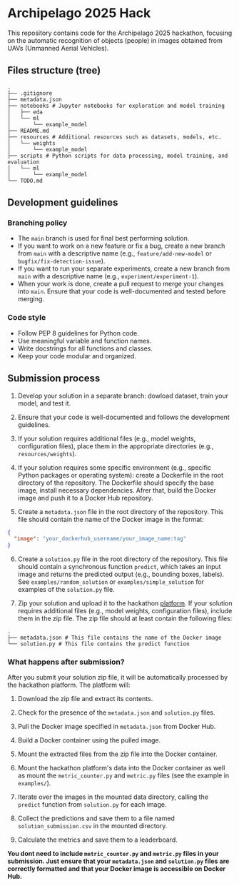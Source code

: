 # Archipelago 2025 Hack

This repository contains code for the Archipelago 2025 hackathon, focusing on the automatic recognition of objects (people) in images obtained from UAVs (Unmanned Aerial Vehicles).

## Files structure (tree)

```
.
├── .gitignore
├── metadata.json
├── notebooks # Jupyter notebooks for exploration and model training
│   ├── eda
│   └── ml
│       └── example_model
├── README.md
├── resources # Additional resources such as datasets, models, etc.
│   └── weights
│       └── example_model
├── scripts # Python scripts for data processing, model training, and evaluation
│   └── ml
│       └── example_model
└── TODO.md
```

## Development guidelines

### Branching policy

- The `main` branch is used for final best performing solution.
- If you want to work on a new feature or fix a bug, create a new branch from `main` with a descriptive name (e.g., `feature/add-new-model` or `bugfix/fix-detection-issue`).
- If you want to run your separate experiments, create a new branch from `main` with a descriptive name (e.g., `experiment/experiment-1`).
- When your work is done, create a pull request to merge your changes into `main`. Ensure that your code is well-documented and tested before merging.

### Code style

- Follow PEP 8 guidelines for Python code.
- Use meaningful variable and function names.
- Write docstrings for all functions and classes.
- Keep your code modular and organized.

## Submission process

1. Develop your solution in a separate branch: dowload dataset, train your model, and test it.

2. Ensure that your code is well-documented and follows the development guidelines.

3. If your solution requires additional files (e.g., model weights, configuration files), place them in the appropriate directories (e.g., `resources/weights`).

4. If your solution requires some specific environment (e.g., specific Python packages or operating system): create a Dockerfile in the root directory of the repository. The Dockerfile should specify the base image, install necessary dependencies. Afrer that, build the Docker image and push it to a Docker Hub repository.

5. Create a `metadata.json` file in the root directory of the repository. This file should contain the name of the Docker image in the format:

```json
{
  "image": "your_dockerhub_username/your_image_name:tag"
}
```

6. Create a `solution.py` file in the root directory of the repository. This file should contain a synchronous function `predict`, which takes an input image and returns the predicted output (e.g., bounding boxes, labels). See `examples/random_solution` or `examples/simple_solution` for examples of the `solution.py` file.

7. Zip your solution and upload it to the hackathon [platform](https://xn--e1aaagg3atn2a.xn--2035-43davo0a5a6bk9d.xn--p1ai/ds). If your solution requires additional files (e.g., model weights, configuration files), include them in the zip file. The zip file should at least contain the following files:

```
.
├── metadata.json # This file contains the name of the Docker image
└── solution.py # This file contains the predict function
```

### What happens after submission?

After you submit your solution zip file, it will be automatically processed by the hackathon platform. The platform will:

<!-- Далее в подгруженное окружение из образа монтируются наши файлы из архива + служебные файлы для инференса и метрик + данные. Т.е. что-то такое уже лежит в контейнере:


```
.
├── metric_counter.py
├── metric.py
├── metadata.json
├── solution.py
└── data
```


Ну и потом уже скрипты запускаются, добавляется файлик ./solution_submission.csv и считаются метрики -->

1. Download the zip file and extract its contents.

2. Check for the presence of the `metadata.json` and `solution.py` files.

3. Pull the Docker image specified in `metadata.json` from Docker Hub.

4. Build a Docker container using the pulled image.

5. Mount the extracted files from the zip file into the Docker container.

6. Mount the hackathon platform's data into the Docker container as well as mount the `metric_counter.py` and `metric.py` files (see the example in `examples/`).

7. Iterate over the images in the mounted data directory, calling the `predict` function from `solution.py` for each image.

8. Collect the predictions and save them to a file named `solution_submission.csv` in the mounted directory.

9. Calculate the metrics and save them to a leaderboard.

**You dont need to include `metric_counter.py` and `metric.py` files in your submission. Just ensure that your `metadata.json` and `solution.py` files are correctly formatted and that your Docker image is accessible on Docker Hub.**
